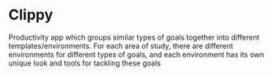 # Clippy
Productivity app which groups similar types of goals together into different templates/environments. For each area of study, there are different environments for different types of goals, and each environment has its own unique look and tools for tackling these goals
